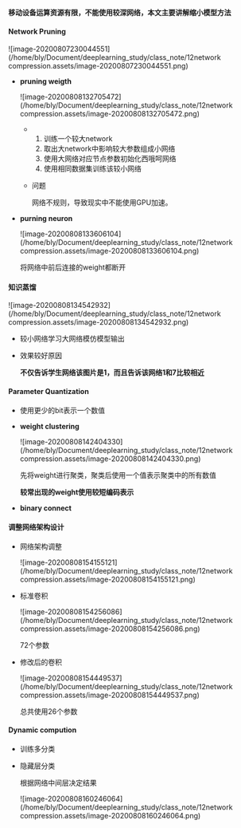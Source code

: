 **移动设备运算资源有限，不能使用较深网络，本文主要讲解缩小模型方法**

#### Network Pruning

![image-20200807230044551](/home/bly/Document/deeplearning_study/class_note/12network compression.assets/image-20200807230044551.png) 

- **pruning weigth**

  ![image-20200808132705472](/home/bly/Document/deeplearning_study/class_note/12network compression.assets/image-20200808132705472.png)

  - 1. 训练一个较大network
    2. 取出大network中影响较大参数组成小网络
    3. 使用大网络对应节点参数初始化西哦呵网络
    4.  使用相同数据集训练该较小网络

  - 问题

    网络不规则，导致现实中不能使用GPU加速。

- **purning neuron**

  ![image-20200808133606104](/home/bly/Document/deeplearning_study/class_note/12network compression.assets/image-20200808133606104.png)

  将网络中前后连接的weight都断开

  

#### 知识蒸馏

![image-20200808134542932](/home/bly/Document/deeplearning_study/class_note/12network compression.assets/image-20200808134542932.png)

- 较小网络学习大网络模仿模型输出

- 效果较好原因

  **不仅告诉学生网络该图片是1，而且告诉该网络1和7比较相近** 



#### Parameter Quantization

- 使用更少的bit表示一个数值

- **weight clustering**

  ![image-20200808142404330](/home/bly/Document/deeplearning_study/class_note/12network compression.assets/image-20200808142404330.png)

  先将weight进行聚类，聚类后使用一个值表示聚类中的所有数值

  **较常出现的weight使用较短编码表示**

- **binary connect**



#### 调整网络架构设计 

- 网络架构调整

  ![image-20200808154155121](/home/bly/Document/deeplearning_study/class_note/12network compression.assets/image-20200808154155121.png)

  

  

- 标准卷积

  ![image-20200808154256086](/home/bly/Document/deeplearning_study/class_note/12network compression.assets/image-20200808154256086.png)

  72个参数

- 修改后的卷积

  ![image-20200808154449537](/home/bly/Document/deeplearning_study/class_note/12network compression.assets/image-20200808154449537.png)

  总共使用26个参数

#### Dynamic compution

- 训练多分类

- 隐藏层分类

  根据网络中间层决定结果

  ![image-20200808160246064](/home/bly/Document/deeplearning_study/class_note/12network compression.assets/image-20200808160246064.png)

